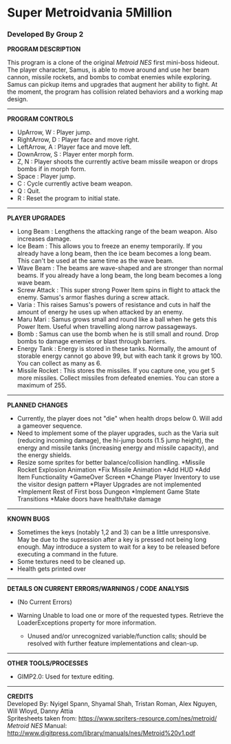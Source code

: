 # Super Metroidvania 5Million
### Developed By Group 2

**PROGRAM DESCRIPTION**

This program is a clone of the original *Metroid NES* first mini-boss hideout. The player character, Samus, is able to move around and use her beam cannon, missile rockets, and bombs to combat enemies while exploring. Samus can pickup items and upgrades that augment her ability to fight. At the moment, the program has collision related behaviors and a working map design.

___
**PROGRAM CONTROLS**

* UpArrow, W : Player jump.
* RightArrow, D : Player face and move right.
* LeftArrow, A : Player face and move left.
* DownArrow, S : Player enter morph form.
* Z, N : Player shoots the currently active beam missile weapon or drops bombs if in morph form.
* Space : Player jump.
* C : Cycle currently active beam weapon.
* Q : Quit.
* R : Reset the program to initial state.

___
**PLAYER UPGRADES**

* Long Beam : Lengthens the attacking range of the beam weapon. Also increases damage.
* Ice Beam : This allows you to freeze an enemy temporarily. If you already have a long beam, then the ice beam becomes a long beam. This can't be used at the same time as the wave beam.
* Wave Beam : The beams are wave-shaped and are stronger than normal beams. If you already have a long beam, the long beam becomes a long wave beam.
* Screw Attack : This super strong Power Item spins in flight to attack the enemy. Samus's armor flashes during a screw attack.
 * Varia : This raises Samus's powers of resistance and cuts in half the amount of energy he uses up when attacked by an enemy.
 * Maru Mari : Samus grows small and round like a ball when he gets this Power Item. Useful when travelling along narrow passageways.
 * Bomb : Samus can use the bomb when he is still small and round. Drop bombs to damage enemies or blast through barriers.
 * Energy Tank : Energy is stored in these tanks. Normally, the amount of storable energy cannot go above 99, but with each tank it grows by 100. You can collect as many as 6.
 * Missile Rocket : This stores the missiles. If you capture one, you get 5 more missiles. Collect missiles from defeated enemies. You can store a maximum of 255.

___
**PLANNED CHANGES**

* Currently, the player does not "die" when health drops below 0. Will add a gameover sequence.
* Need to implement some of the player upgrades, such as the Varia suit (reducing incoming damage), the hi-jump boots (1.5 jump height), the energy and missile tanks (increasing energy and missile capacity), and the energy shields.
* Resize some sprites for better balance/collision handling.
*Missile Rocket Explosion Animation
*Fix Missile Animation
*Add HUD
*Add Item Functionality
*GameOver Screen
*Change Player Inventory to use the visitor design pattern
*Player Upgrades are not implemented
*Implement Rest of First boss Dungeon
*Implement Game State Transitions
*Make doors have health/take damage

___
**KNOWN BUGS**

* Sometimes the keys (notably 1,2 and 3) can be a little unresponsive. May be due to the supression after a key is pressed not being long enough. May introduce a system to wait for a key to be released before executing a command in the future.
* Some textures need to be cleaned up.
* Health gets printed over

___
**DETAILS ON CURRENT ERRORS/WARNINGS / CODE ANALYSIS**

* (No Current Errors)

* Warning		Unable to load one or more of the requested types. Retrieve the LoaderExceptions property for more information.	
    - Unused and/or unrecognized variable/function calls; should be resolved with further feature implementations and clean-up.

___
**OTHER TOOLS/PROCESSES**

* GIMP2.0: Used for texture editing. 

___
**CREDITS**  
Developed By: Nyigel Spann, Shyamal Shah, Tristan Roman, Alex Nguyen, Will Wloyd, Danny Attia  
Spritesheets taken from: https://www.spriters-resource.com/nes/metroid/  
*Metroid NES* Manual: http://www.digitpress.com/library/manuals/nes/Metroid%20v1.pdf  

